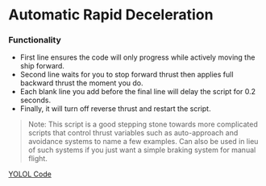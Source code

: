 # Automatic Rapid Deceleration

### Functionality
- First line ensures the code will only progress while actively moving the ship forward.
- Second line waits for you to stop forward thrust then applies full backward thrust the moment you do.
- Each blank line you add before the final line will delay the script for 0.2 seconds.
- Finally, it will turn off reverse thrust and restart the script.

> Note: This script is a good stepping stone towards more complicated scripts that control thrust variables such as auto-approach and avoidance systems to name a few examples. Can also be used in lieu of such systems if you just want a simple braking system for manual flight.

[YOLOL Code](https://github.com/RustyDawwwgg/Starbase/blob/main/Automatic%20Rapid%20Deceleration/ARD.yolol)

